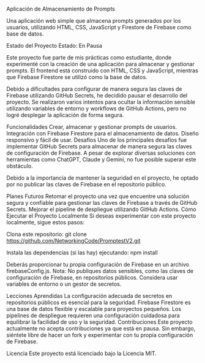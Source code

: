 Aplicación de Almacenamiento de Prompts

Una aplicación web simple que almacena prompts generados por los usuarios, utilizando HTML, CSS, JavaScript y Firestore de Firebase como base de datos.

Estado del Proyecto
Estado: En Pausa

Este proyecto fue parte de mis prácticas como estudiante, donde experimenté con la creación de una aplicación para almacenar y gestionar prompts. El frontend está construido con HTML, CSS y JavaScript, mientras que Firebase Firestore se utilizó como la base de datos.

Debido a dificultades para configurar de manera segura las claves de Firebase utilizando GitHub Secrets, he decidido pausar el desarrollo del proyecto. Se realizaron varios intentos para ocultar la información sensible utilizando variables de entorno y workflows de GitHub Actions, pero no logré desplegar la aplicación de forma segura.

Funcionalidades
Crear, almacenar y gestionar prompts de usuarios.
Integración con Firebase Firestore para el almacenamiento de datos.
Diseño responsivo y fácil de usar.
Desafíos
Uno de los principales desafíos fue implementar GitHub Secrets para almacenar de manera segura las claves de configuración de Firebase. A pesar de explorar diversas soluciones con herramientas como ChatGPT, Claude y Gemini, no fue posible superar este obstáculo.

Debido a la importancia de mantener la seguridad en el proyecto, he optado por no publicar las claves de Firebase en el repositorio público.

Planes Futuros
Retomar el proyecto una vez que encuentre una solución segura y confiable para gestionar las claves de Firebase a través de GitHub Secrets.
Mejorar el pipeline de despliegue utilizando GitHub Actions.
Cómo Ejecutar el Proyecto Localmente
Si deseas experimentar con este proyecto localmente, sigue estos pasos:

Clona este repositorio:
git clone https://github.com/NetworkingCode/PromptestV2.git

Instala las dependencias (si las hay) ejecutando:
npm install

Deberás proporcionar tu propia configuración de Firebase en un archivo firebaseConfig.js.
Nota: No publiques datos sensibles, como las claves de configuración de Firebase, en repositorios públicos. Considera usar variables de entorno o un gestor de secretos.

Lecciones Aprendidas
La configuración adecuada de secretos en repositorios públicos es esencial para la seguridad.
Firebase Firestore es una base de datos flexible y escalable para proyectos pequeños.
Los pipelines de despliegue requieren una configuración cuidadosa para equilibrar la facilidad de uso y la seguridad.
Contribuciones
Este proyecto actualmente no acepta contribuciones ya que está en pausa. Sin embargo, siéntete libre de hacer un fork y experimentar con tu propia configuración de Firebase.

Licencia
Este proyecto está licenciado bajo la Licencia MIT.

